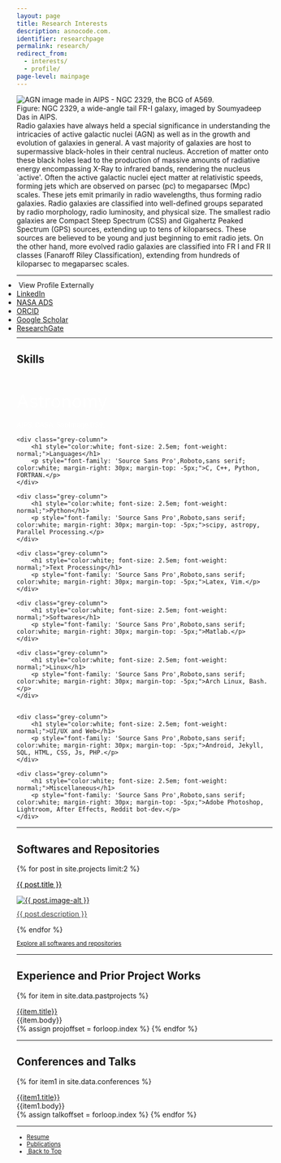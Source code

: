```yaml
---
layout: page
title: Research Interests
description: asnocode.com.
identifier: researchpage
permalink: research/
redirect_from:
  - interests/
  - profile/
page-level: mainpage
---
```


<a name="top"></a>
<p><div class="image left imgleft">
    <picture>
            <source data-srcset="{{ 'assets/images/fr1-public.webp' | absolute_url }}" type="image/webp" >
            <source data-srcset="{{ 'assets/images/fr1-public.jpg' | absolute_url }}" type="image/jpeg" > 
            <img src="{{ 'assets/images/fr1-public-thumb.jpg' | absolute_url }}" alt="AGN image made in AIPS - NGC 2329, the BCG of A569." data-src="{{ 'assets/images/fr1-public.jpg' | absolute_url }}"  class="lazyload" />
          </picture>
          <figcaption>Figure: NGC 2329, a wide-angle tail FR-I galaxy, imaged by Soumyadeep Das in AIPS.</figcaption>
</div>
Radio galaxies have always held a special significance in understanding the intricacies of active galactic nuclei (AGN) as well as in the growth and evolution of galaxies in general. A vast majority of galaxies are host to supermassive black-holes in their central nucleus. Accretion of matter onto these black holes lead to the production of massive amounts of radiative energy encompassing X-Ray to infrared bands, rendering the nucleus `active'. Often the active galactic nuclei eject matter at relativistic speeds, forming jets which are observed on parsec (pc) to megaparsec (Mpc) scales. These jets emit primarily in radio wavelengths, thus forming radio galaxies. Radio galaxies are classified into well-defined groups separated by radio morphology, radio luminosity, and physical size. The smallest radio galaxies are Compact Steep Spectrum (CSS) and Gigahertz Peaked Spectrum (GPS) sources, extending up to tens of kiloparsecs. These sources are believed to be young and just beginning to emit radio jets. On the other hand, more evolved radio galaxies are classified into FR I and FR II classes (Fanaroff Riley Classification), extending from hundreds of kiloparsec to megaparsec scales.</p>


<hr style="margin: 10px 0 10px 0; padding: 0;">
<ul style="margin: 0 0 0 0; padding: 0; align-items: center; vertical-align: middle;" class="icons" >
    <li><a style="font-size: 10px;" class="icon fa-angle-double-right"></a>&nbsp;View Profile Externally </li>
      <li><a href=" {{ site.author.linkedin }} " target="_blank"  rel="noopener noreferrer" ><span class="label">LinkedIn</span></a></li>
      <li><a href=" {{ site.author.ads }} " target="_blank"  rel="noopener noreferrer" ><span class="label">NASA ADS</span></a></li>
      <li><a href=" {{ site.author.orcid }} " target="_blank"  rel="noopener noreferrer" ><span class="label">ORCID</span></a></li>
      <li><a href=" {{ site.author.googlescholar }} " target="_blank"  rel="noopener noreferrer" ><span class="label">Google Scholar</span></a></li>
      <li><a href=" {{ site.author.researchgate }} " target="_blank"  rel="noopener noreferrer" ><span class="label">ResearchGate</span></a></li>
</ul>
<hr style="margin: 10px 0 10px 0;">

## Skills

<div class="grey-row">
    <div class="grey-column">
        <h1 style="color:white; font-size: 2.5em; font-weight: normal;">Astronomy</h1>
        <p  style="font-family: 'Source Sans Pro',Roboto,sans serif; color:white; margin-right: 30px; margin-top: -5px;">AIPS, CASA, SaoImage DS9.</p>
    </div>

    <div class="grey-column">
        <h1 style="color:white; font-size: 2.5em; font-weight: normal;">Languages</h1>
        <p style="font-family: 'Source Sans Pro',Roboto,sans serif; color:white; margin-right: 30px; margin-top: -5px;">C, C++, Python, FORTRAN.</p>
    </div>

    <div class="grey-column">
        <h1 style="color:white; font-size: 2.5em; font-weight: normal;">Python</h1>
        <p style="font-family: 'Source Sans Pro',Roboto,sans serif; color:white; margin-right: 30px; margin-top: -5px;">scipy, astropy, Parallel Processing.</p>
    </div>

    <div class="grey-column">
        <h1 style="color:white; font-size: 2.5em; font-weight: normal;">Text Processing</h1>
        <p style="font-family: 'Source Sans Pro',Roboto,sans serif; color:white; margin-right: 30px; margin-top: -5px;">Latex, Vim.</p>
    </div>

    <div class="grey-column">
        <h1 style="color:white; font-size: 2.5em; font-weight: normal;">Softwares</h1>
        <p style="font-family: 'Source Sans Pro',Roboto,sans serif; color:white; margin-right: 30px; margin-top: -5px;">Matlab.</p>
    </div>

    <div class="grey-column">
        <h1 style="color:white; font-size: 2.5em; font-weight: normal;">Linux</h1>
        <p style="font-family: 'Source Sans Pro',Roboto,sans serif; color:white; margin-right: 30px; margin-top: -5px;">Arch Linux, Bash.</p>
    </div>


    <div class="grey-column">
        <h1 style="color:white; font-size: 2.5em; font-weight: normal;">UI/UX and Web</h1>
        <p style="font-family: 'Source Sans Pro',Roboto,sans serif; color:white; margin-right: 30px; margin-top: -5px;">Android, Jekyll, SQL, HTML, CSS, Js, PHP.</p>
    </div>
    
    <div class="grey-column">
        <h1 style="color:white; font-size: 2.5em; font-weight: normal;">Miscellaneous</h1>
        <p style="font-family: 'Source Sans Pro',Roboto,sans serif; color:white; margin-right: 30px; margin-top: -5px;">Adobe Photoshop, Lightroom, After Effects, Reddit bot-dev.</p>
    </div>

</div>

<hr>

## Softwares and Repositories

<div  class="posts" style="margin-bottom: 10px;">
{% for post in site.projects limit:2 %}
<article>
    <a href="{{ post.url | absolute_url }}"><p style="color: black; font-weight: 400;" >{{ post.title }}</p></a>
            <a href="{{ post.url | absolute_url }}" class="image">
                <picture>
                <source data-srcset="{{ post.image-webp | absolute_url }}" type="image/webp" >
                <source data-srcset="{{ post.image | absolute_url }}" type="image/jpeg" > 
                <img src="{{ post.image-thumb | absolute_url }}" alt="{{ post.image-alt }}" data-src="{{ post.image | absolute_url }}"  class="lazyload" />
                </picture> 
                <p style="margin-top: 10px; color: #444444;">{{ post.description }}</p>
            </a>
        </article>
  {% endfor %}
</div>
<p style="font-size: smaller;"><a href="{{ 'repos' | absolute_url }}" class="button special icon fa-code">Explore all softwares and repositories</a></p>

<hr>

## Experience and Prior Project Works

{% for item in site.data.pastprojects %}
<div class="panel">
<div class="panel-heading noline" data-toggle="{{forloop.index}}">     
<img alt="" class="panel-heading-question" data-toggle="{{forloop.index}}" src="{{ 'assets/images/circle-icon.png' | absolute_url }}"><a data-toggle="{{forloop.index}}" href="javascript:void(0)">{{item.title}}</a>
</div>
<div class="panel-body hidden-element" data-body="{{forloop.index}}"> 
{{item.body}} 
</div>
</div>
{% assign projoffset = forloop.index %}
{% endfor %}
<hr> 

## Conferences and Talks

{% for item1 in site.data.conferences %}
<div class="panel">
<div class="panel-heading" data-toggle="{{ forloop.index | plus: projoffset }}">     
<img alt="" class="panel-heading-question" data-toggle="{{ forloop.index  | plus: projoffset }}" src="{{ 'assets/images/circle-icon.png' | absolute_url }}"><a data-toggle="{{ forloop.index | plus: projoffset }}" href="javascript:void(0)">{{item1.title}}</a>
</div>
<div class="panel-body hidden-element" data-body="{{forloop.index | plus: projoffset }}"> 
{{item1.body}} 
</div>
</div>
{% assign talkoffset = forloop.index %}
{% endfor %}

<hr>

<ul class="actions" style="font-size: smaller;">
<li><a href="{{ 'resume' | absolute_url  }}" class="button icon fa-file-text">Resume</a></li>
<li><a href="{{ 'publications' | absolute_url  }}" class="button special icon fa-paper-plane">Publications</a></li>
<li><a href="#top" class="button icon fa-angle-double-up">&nbsp;Back to Top</a></li>
</ul>
